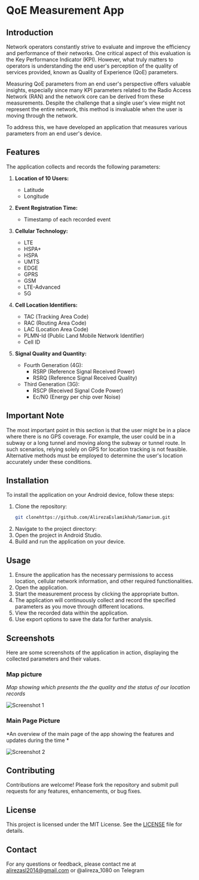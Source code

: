 # QoE Measurement App

## Introduction

Network operators constantly strive to evaluate and improve the efficiency and performance of their networks. One critical aspect of this evaluation is the Key Performance Indicator (KPI). However, what truly matters to operators is understanding the end user's perception of the quality of services provided, known as Quality of Experience (QoE) parameters.

Measuring QoE parameters from an end user's perspective offers valuable insights, especially since many KPI parameters related to the Radio Access Network (RAN) and the network core can be derived from these measurements. Despite the challenge that a single user's view might not represent the entire network, this method is invaluable when the user is moving through the network.

To address this, we have developed an application that measures various parameters from an end user's device.

## Features

The application collects and records the following parameters:

1. **Location of 10 Users:**
   - Latitude
   - Longitude

2. **Event Registration Time:**
   - Timestamp of each recorded event

3. **Cellular Technology:**
   - LTE
   - HSPA+
   - HSPA
   - UMTS
   - EDGE
   - GPRS
   - GSM
   - LTE-Advanced
   - 5G

4. **Cell Location Identifiers:**
   - TAC (Tracking Area Code)
   - RAC (Routing Area Code)
   - LAC (Location Area Code)
   - PLMN-Id (Public Land Mobile Network Identifier)
   - Cell ID

5. **Signal Quality and Quantity:**
   - Fourth Generation (4G):
     - RSRP (Reference Signal Received Power)
     - RSRQ (Reference Signal Received Quality)
   - Third Generation (3G):
     - RSCP (Received Signal Code Power)
     - Ec/N0 (Energy per chip over Noise)

## Important Note

The most important point in this section is that the user might be in a place where there is no GPS coverage. For example, the user could be in a subway or a long tunnel and moving along the subway or tunnel route. In such scenarios, relying solely on GPS for location tracking is not feasible. Alternative methods must be employed to determine the user's location accurately under these conditions.

## Installation

To install the application on your Android device, follow these steps:

1. Clone the repository:
    ```sh
    git clonehttps://github.com/AlirezaEslamikhah/Samarium.git
    ```
2. Navigate to the project directory:
3. Open the project in Android Studio.
4. Build and run the application on your device.

## Usage

1. Ensure the application has the necessary permissions to access location, cellular network information, and other required functionalities.
2. Open the application.
3. Start the measurement process by clicking the appropriate button.
4. The application will continuously collect and record the specified parameters as you move through different locations.
5. View the recorded data within the application.
6. Use export options to save the data for further analysis.

## Screenshots

Here are some screenshots of the application in action, displaying the collected parameters and their values.

### Map picture 

*Map showing which presents the the quality and the status of our location records*

![Screenshot 1]("./pictures/pic1.png")

### Main Page Picture 

*An overview of the main page of the app showing the features and updates during the time *

![Screenshot 2]("./pictures/pic2.png")




## Contributing

Contributions are welcome! Please fork the repository and submit pull requests for any features, enhancements, or bug fixes.

## License

This project is licensed under the MIT License. See the [LICENSE](LICENSE) file for details.

## Contact

For any questions or feedback, please contact me at alirezasl2014@gmail.com or @alireza_1080 on Telegram 
